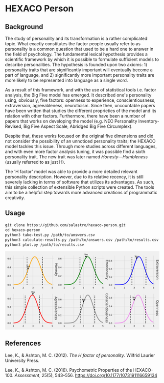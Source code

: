 # HEXACO Person

## Background

The study of personality and its transformation is a rather complicated topic.
What exactly constitutes the factor people usually refer to as personality is a
common question that used to be a hard one to answer in the field of
psychology. The fundamental lexical hypothesis provides a scientific framework
by which it is possible to formulate sufficient models to describe
personalities. The hypothesis is founded upon two axioms: 1) personality traits
that are significantly important will eventually become a part of language, and
2) significantly more important personality traits are more likely to be
represented into language as a single word.

As a result of this framework, and with the use of statistical tools i.e.
factor analysis, the Big Five model has emerged. It described one's personality
using, obviously, five factors: openness to experience, conscientiousness,
extraversion, agreeableness, neuroticism. Since then, uncountable papers have
been written that studies the different proprieties of the model and its
relation with other factors. Furthermore, there have been a number of papers
that works on developing the model (e.g. NEO Personality Inventory-Revised, Big
Five Aspect Scale, Abridged Big Five Circumplex).

Despite that, these works focused on the original five dimensions and did not
consider the possibility of an unnoticed personality traits; the HEXACO model
tackles this issue. Through more studies across different languages, and with
even more factor analysis tuning, it was possible find a sixth personality
trait. The new trait was later named *Honesty—Humbleness* (usually referred to
as just H).

The 'H factor' model was able to provide a more detailed relevant personality
description. However, due to its relative recency, it is still severely lacking
in terms of software that utilizes its advantages. As such, this simple
collection of extensible Python scripts were created. The tools aim to be a
helpful step towards more advanced creations of programmatic creativity.

## Usage

```
git clone https://github.com/salastro/hexaco-person.git
cd hexaco-person
python3 take-test.py /path/to/answers.csv
python3 calculate-results.py /path/to/answers.csv /path/to/results.csv
python3 plot.py /path/to/results.csv
```

![example figure](imgs/fig.png)

## References

Lee, K., & Ashton, M. C. (2012). *The H factor of personality*. Wilfrid Laurier University Press.

Lee, K., & Ashton, M. C. (2016). Psychometric Properties of the HEXACO-100. *Assessment*, 25(5), 543–556. https://doi.org/10.1177/1073191116659134
